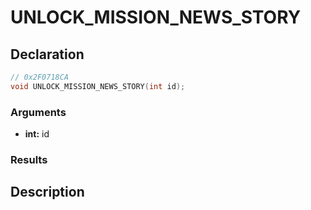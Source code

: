 # UNLOCK_MISSION_NEWS_STORY

## Declaration
```cpp
// 0x2F0718CA
void UNLOCK_MISSION_NEWS_STORY(int id);
```

### Arguments
- **int:** id

### Results

## Description
